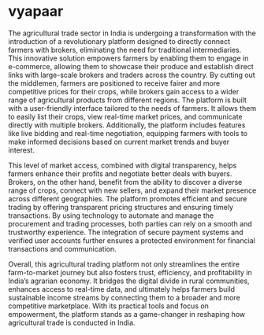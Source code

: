 # vyapaar

The agricultural trade sector in India is undergoing a transformation with the introduction of a revolutionary platform designed to directly connect farmers with brokers, eliminating the need for traditional intermediaries. This innovative solution empowers farmers by enabling them to engage in e-commerce, allowing them to showcase their produce and establish direct links with large-scale brokers and traders across the country. By cutting out the middlemen, farmers are positioned to receive fairer and more competitive prices for their crops, while brokers gain access to a wider range of agricultural products from different regions. The platform is built with a user-friendly interface tailored to the needs of farmers. It allows them to easily list their crops, view real-time market prices, and communicate directly with multiple brokers. Additionally, the platform includes features like live bidding and real-time negotiation, equipping farmers with tools to make informed decisions based on current market trends and buyer interest.

This level of market access, combined with digital transparency, helps farmers enhance their profits and negotiate better deals with buyers. Brokers, on the other hand, benefit from the ability to discover a diverse range of crops, connect with new sellers, and expand their market presence across different geographies. The platform promotes efficient and secure trading by offering transparent pricing structures and ensuring timely transactions. By using technology to automate and manage the procurement and trading processes, both parties can rely on a smooth and trustworthy experience. The integration of secure payment systems and verified user accounts further ensures a protected environment for financial transactions and communication.

Overall, this agricultural trading platform not only streamlines the entire farm-to-market journey but also fosters trust, efficiency, and profitability in India’s agrarian economy. It bridges the digital divide in rural communities, enhances access to real-time data, and ultimately helps farmers build sustainable income streams by connecting them to a broader and more competitive marketplace. With its practical tools and focus on empowerment, the platform stands as a game-changer in reshaping how agricultural trade is conducted in India.
